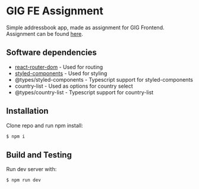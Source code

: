 # GIG FE Assignment

Simple addressbook app, made as assignment for GIG Frontend. Assignment can be found [here](https://github.com/GiG/recruitment-cases/tree/master/js-developer).

## Software dependencies

- [react-router-dom](https://reactrouter.com/en/main) - Used for routing
- [styled-components](https://styled-components.com/) - Used for styling
- @types/styled-components - Typescript support for styled-components
- country-list - Used as options for country select
- @types/country-list - Typescript support for country-list

## Installation

Clone repo and run npm install:

```bash
$ npm i
```

## Build and Testing

Run dev server with:

```bash
$ npm run dev
```
